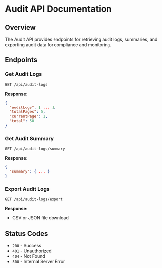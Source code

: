 # Audit API Documentation

## Overview
The Audit API provides endpoints for retrieving audit logs, summaries, and exporting audit data for compliance and monitoring.

## Endpoints

### Get Audit Logs
```
GET /api/audit-logs
```
**Response:**
```json
{
  "auditLogs": [ ... ],
  "totalPages": 5,
  "currentPage": 1,
  "total": 50
}
```

### Get Audit Summary
```
GET /api/audit-logs/summary
```
**Response:**
```json
{
  "summary": { ... }
}
```

### Export Audit Logs
```
GET /api/audit-logs/export
```
**Response:**
- CSV or JSON file download

## Status Codes
- `200` - Success
- `401` - Unauthorized
- `404` - Not Found
- `500` - Internal Server Error
